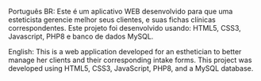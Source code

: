 Português BR:
Este é um aplicativo WEB desenvolvido para que uma esteticista gerencie melhor seus clientes, e suas fichas clínicas correspondentes. Este projeto foi desenvolvido usando: HTML5, CSS3, Javascript, PHP8 e banco de dados MySQL.

English:
This is a web application developed for an esthetician to better manage her clients and their corresponding intake forms. This project was developed using HTML5, CSS3, JavaScript, PHP8, and a MySQL database.
